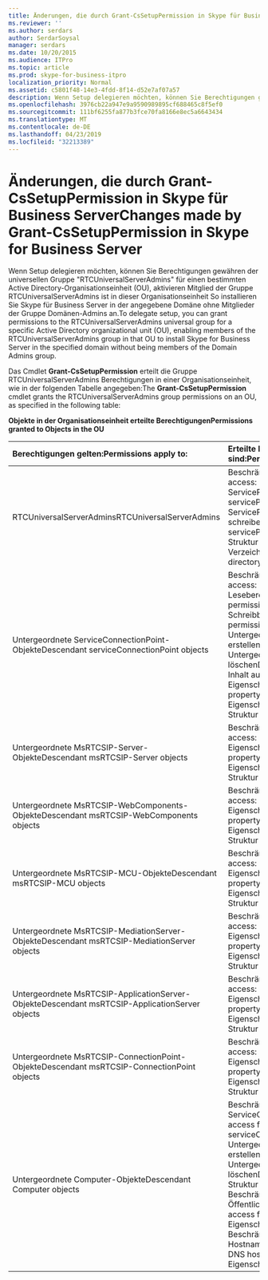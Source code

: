 ```yaml
---
title: Änderungen, die durch Grant-CsSetupPermission in Skype für Business Server
ms.reviewer: ''
ms.author: serdars
author: SerdarSoysal
manager: serdars
ms.date: 10/20/2015
ms.audience: ITPro
ms.topic: article
ms.prod: skype-for-business-itpro
localization_priority: Normal
ms.assetid: c5801f48-14e3-4fdd-8f14-d52e7af07a57
description: Wenn Setup delegieren möchten, können Sie Berechtigungen gewähren der universellen Gruppe "RTCUniversalServerAdmins" für einen bestimmten Active Directory-Organisationseinheit (OU), aktivieren Mitglied der Gruppe RTCUniversalServerAdmins ist in dieser Organisationseinheit So installieren Sie Skype für Business Server in der angegebene Domäne ohne Mitglieder der Gruppe Domänen-Admins an.
ms.openlocfilehash: 3976cb22a947e9a9590989895cf688465c8f5ef0
ms.sourcegitcommit: 111bf6255fa877b3fce70fa8166e8ec5a6643434
ms.translationtype: MT
ms.contentlocale: de-DE
ms.lasthandoff: 04/23/2019
ms.locfileid: "32213389"
---
```

# <a name="changes-made-by-grant-cssetuppermission-in-skype-for-business-server"></a><span data-ttu-id="f2792-103">Änderungen, die durch Grant-CsSetupPermission in Skype für Business Server</span><span class="sxs-lookup"><span data-stu-id="f2792-103">Changes made by Grant-CsSetupPermission in Skype for Business Server</span></span>
 
<span data-ttu-id="f2792-104">Wenn Setup delegieren möchten, können Sie Berechtigungen gewähren der universellen Gruppe "RTCUniversalServerAdmins" für einen bestimmten Active Directory-Organisationseinheit (OU), aktivieren Mitglied der Gruppe RTCUniversalServerAdmins ist in dieser Organisationseinheit So installieren Sie Skype für Business Server in der angegebene Domäne ohne Mitglieder der Gruppe Domänen-Admins an.</span><span class="sxs-lookup"><span data-stu-id="f2792-104">To delegate setup, you can grant permissions to the RTCUniversalServerAdmins universal group for a specific Active Directory organizational unit (OU), enabling members of the RTCUniversalServerAdmins group in that OU to install Skype for Business Server in the specified domain without being members of the Domain Admins group.</span></span> 
  
<span data-ttu-id="f2792-105">Das Cmdlet **Grant-CsSetupPermission** erteilt die Gruppe RTCUniversalServerAdmins Berechtigungen in einer Organisationseinheit, wie in der folgenden Tabelle angegeben:</span><span class="sxs-lookup"><span data-stu-id="f2792-105">The **Grant-CsSetupPermission** cmdlet grants the RTCUniversalServerAdmins group permissions on an OU, as specified in the following table:</span></span>
  
<span data-ttu-id="f2792-106">**Objekte in der Organisationseinheit erteilte Berechtigungen**</span><span class="sxs-lookup"><span data-stu-id="f2792-106">**Permissions granted to Objects in the OU**</span></span>

|<span data-ttu-id="f2792-107">**Berechtigungen gelten:**</span><span class="sxs-lookup"><span data-stu-id="f2792-107">**Permissions apply to:**</span></span>|<span data-ttu-id="f2792-108">**Erteilte Berechtigungen sind:**</span><span class="sxs-lookup"><span data-stu-id="f2792-108">**Permissions granted are:**</span></span>|
|:-----|:-----|
|<span data-ttu-id="f2792-109">RTCUniversalServerAdmins</span><span class="sxs-lookup"><span data-stu-id="f2792-109">RTCUniversalServerAdmins</span></span>  <br/> | <span data-ttu-id="f2792-110">Beschränkter Zugriff:</span><span class="sxs-lookup"><span data-stu-id="f2792-110">Special access:</span></span> <br/>  <span data-ttu-id="f2792-111">ServicePrincipalName lesen</span><span class="sxs-lookup"><span data-stu-id="f2792-111">Read servicePrincipalName</span></span> <br/>  <span data-ttu-id="f2792-112">ServicePrincipalName schreiben</span><span class="sxs-lookup"><span data-stu-id="f2792-112">Write servicePrincipalName</span></span> <br/>  <span data-ttu-id="f2792-113">Struktur löschen</span><span class="sxs-lookup"><span data-stu-id="f2792-113">Delete tree</span></span> <br/>  <span data-ttu-id="f2792-114">Verzeichnisänderungen</span><span class="sxs-lookup"><span data-stu-id="f2792-114">Replicating directory changes</span></span> <br/> |
|<span data-ttu-id="f2792-115">Untergeordnete ServiceConnectionPoint-Objekte</span><span class="sxs-lookup"><span data-stu-id="f2792-115">Descendant serviceConnectionPoint objects</span></span>  <br/> | <span data-ttu-id="f2792-116">Beschränkter Zugriff:</span><span class="sxs-lookup"><span data-stu-id="f2792-116">Special access:</span></span> <br/>  <span data-ttu-id="f2792-117">Leseberechtigungen</span><span class="sxs-lookup"><span data-stu-id="f2792-117">Read permissions</span></span> <br/>  <span data-ttu-id="f2792-118">Schreibberechtigungen</span><span class="sxs-lookup"><span data-stu-id="f2792-118">Write permissions</span></span> <br/>  <span data-ttu-id="f2792-119">Untergeordnetes Objekt erstellen</span><span class="sxs-lookup"><span data-stu-id="f2792-119">Create child</span></span> <br/>  <span data-ttu-id="f2792-120">Untergeordnetes Objekt löschen</span><span class="sxs-lookup"><span data-stu-id="f2792-120">Delete child</span></span> <br/>  <span data-ttu-id="f2792-121">Inhalt auflisten</span><span class="sxs-lookup"><span data-stu-id="f2792-121">List contents</span></span> <br/>  <span data-ttu-id="f2792-122">Eigenschaft schreiben</span><span class="sxs-lookup"><span data-stu-id="f2792-122">Write property</span></span> <br/>  <span data-ttu-id="f2792-123">Eigenschaft lesen</span><span class="sxs-lookup"><span data-stu-id="f2792-123">Read property</span></span> <br/>  <span data-ttu-id="f2792-124">Struktur löschen</span><span class="sxs-lookup"><span data-stu-id="f2792-124">Delete tree</span></span> <br/> |
|<span data-ttu-id="f2792-125">Untergeordnete MsRTCSIP-Server-Objekte</span><span class="sxs-lookup"><span data-stu-id="f2792-125">Descendant msRTCSIP-Server objects</span></span>  <br/> | <span data-ttu-id="f2792-126">Beschränkter Zugriff:</span><span class="sxs-lookup"><span data-stu-id="f2792-126">Special access:</span></span> <br/>  <span data-ttu-id="f2792-127">Eigenschaft schreiben</span><span class="sxs-lookup"><span data-stu-id="f2792-127">Write property</span></span> <br/>  <span data-ttu-id="f2792-128">Eigenschaft lesen</span><span class="sxs-lookup"><span data-stu-id="f2792-128">Read property</span></span> <br/>  <span data-ttu-id="f2792-129">Struktur löschen</span><span class="sxs-lookup"><span data-stu-id="f2792-129">Delete tree</span></span> <br/> |
|<span data-ttu-id="f2792-130">Untergeordnete MsRTCSIP-WebComponents-Objekte</span><span class="sxs-lookup"><span data-stu-id="f2792-130">Descendant msRTCSIP-WebComponents objects</span></span>  <br/> | <span data-ttu-id="f2792-131">Beschränkter Zugriff:</span><span class="sxs-lookup"><span data-stu-id="f2792-131">Special access:</span></span> <br/>  <span data-ttu-id="f2792-132">Eigenschaft schreiben</span><span class="sxs-lookup"><span data-stu-id="f2792-132">Write property</span></span> <br/>  <span data-ttu-id="f2792-133">Eigenschaft lesen</span><span class="sxs-lookup"><span data-stu-id="f2792-133">Read property</span></span> <br/>  <span data-ttu-id="f2792-134">Struktur löschen</span><span class="sxs-lookup"><span data-stu-id="f2792-134">Delete tree</span></span> <br/> |
|<span data-ttu-id="f2792-135">Untergeordnete MsRTCSIP-MCU-Objekte</span><span class="sxs-lookup"><span data-stu-id="f2792-135">Descendant msRTCSIP-MCU objects</span></span>  <br/> | <span data-ttu-id="f2792-136">Beschränkter Zugriff:</span><span class="sxs-lookup"><span data-stu-id="f2792-136">Special access:</span></span> <br/>  <span data-ttu-id="f2792-137">Eigenschaft schreiben</span><span class="sxs-lookup"><span data-stu-id="f2792-137">Write property</span></span> <br/>  <span data-ttu-id="f2792-138">Eigenschaft lesen</span><span class="sxs-lookup"><span data-stu-id="f2792-138">Read property</span></span> <br/>  <span data-ttu-id="f2792-139">Struktur löschen</span><span class="sxs-lookup"><span data-stu-id="f2792-139">Delete tree</span></span> <br/> |
|<span data-ttu-id="f2792-140">Untergeordnete MsRTCSIP-MediationServer-Objekte</span><span class="sxs-lookup"><span data-stu-id="f2792-140">Descendant msRTCSIP-MediationServer objects</span></span>  <br/> | <span data-ttu-id="f2792-141">Beschränkter Zugriff:</span><span class="sxs-lookup"><span data-stu-id="f2792-141">Special access:</span></span> <br/>  <span data-ttu-id="f2792-142">Eigenschaft schreiben</span><span class="sxs-lookup"><span data-stu-id="f2792-142">Write property</span></span> <br/>  <span data-ttu-id="f2792-143">Eigenschaft lesen</span><span class="sxs-lookup"><span data-stu-id="f2792-143">Read property</span></span> <br/>  <span data-ttu-id="f2792-144">Struktur löschen</span><span class="sxs-lookup"><span data-stu-id="f2792-144">Delete tree</span></span> <br/> |
|<span data-ttu-id="f2792-145">Untergeordnete MsRTCSIP-ApplicationServer-Objekte</span><span class="sxs-lookup"><span data-stu-id="f2792-145">Descendant msRTCSIP-ApplicationServer objects</span></span>  <br/> | <span data-ttu-id="f2792-146">Beschränkter Zugriff:</span><span class="sxs-lookup"><span data-stu-id="f2792-146">Special access:</span></span> <br/>  <span data-ttu-id="f2792-147">Eigenschaft schreiben</span><span class="sxs-lookup"><span data-stu-id="f2792-147">Write property</span></span> <br/>  <span data-ttu-id="f2792-148">Eigenschaft lesen</span><span class="sxs-lookup"><span data-stu-id="f2792-148">Read property</span></span> <br/>  <span data-ttu-id="f2792-149">Struktur löschen</span><span class="sxs-lookup"><span data-stu-id="f2792-149">Delete tree</span></span> <br/> |
|<span data-ttu-id="f2792-150">Untergeordnete MsRTCSIP-ConnectionPoint-Objekte</span><span class="sxs-lookup"><span data-stu-id="f2792-150">Descendant msRTCSIP-ConnectionPoint objects</span></span>  <br/> | <span data-ttu-id="f2792-151">Beschränkter Zugriff:</span><span class="sxs-lookup"><span data-stu-id="f2792-151">Special access:</span></span> <br/>  <span data-ttu-id="f2792-152">Eigenschaft schreiben</span><span class="sxs-lookup"><span data-stu-id="f2792-152">Write property</span></span> <br/>  <span data-ttu-id="f2792-153">Eigenschaft lesen</span><span class="sxs-lookup"><span data-stu-id="f2792-153">Read property</span></span> <br/>  <span data-ttu-id="f2792-154">Struktur löschen</span><span class="sxs-lookup"><span data-stu-id="f2792-154">Delete tree</span></span> <br/> |
|<span data-ttu-id="f2792-155">Untergeordnete Computer-Objekte</span><span class="sxs-lookup"><span data-stu-id="f2792-155">Descendant Computer objects</span></span>  <br/> | <span data-ttu-id="f2792-156">Beschränkter Zugriff für ServiceConnectionPoint:</span><span class="sxs-lookup"><span data-stu-id="f2792-156">Special access for serviceConnectionPoint:</span></span> <br/>  <span data-ttu-id="f2792-157">Untergeordnete Objekte erstellen</span><span class="sxs-lookup"><span data-stu-id="f2792-157">Create child objects</span></span> <br/>  <span data-ttu-id="f2792-158">Untergeordnete Objekte löschen</span><span class="sxs-lookup"><span data-stu-id="f2792-158">Delete child objects</span></span> <br/>  <span data-ttu-id="f2792-159">Struktur löschen</span><span class="sxs-lookup"><span data-stu-id="f2792-159">Delete tree</span></span> <br/>  <span data-ttu-id="f2792-160">Beschränkter Zugriff für Öffentliche Informationen:</span><span class="sxs-lookup"><span data-stu-id="f2792-160">Special access for public information:</span></span> <br/>  <span data-ttu-id="f2792-161">Eigenschaft lesen</span><span class="sxs-lookup"><span data-stu-id="f2792-161">Read property</span></span> <br/>  <span data-ttu-id="f2792-162">Beschränkter Zugriff für DNS-Hostnamen:</span><span class="sxs-lookup"><span data-stu-id="f2792-162">Special access for DNS host name:</span></span> <br/>  <span data-ttu-id="f2792-163">Eigenschaft lesen</span><span class="sxs-lookup"><span data-stu-id="f2792-163">Read property</span></span> <br/> |
   

